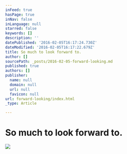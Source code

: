 ```yaml
---
inFeed: true
hasPage: true
inNav: false
inLanguage: null
starred: false
keywords: []
description: ''
datePublished: '2016-02-05T16:17:24.730Z'
dateModified: '2016-02-05T16:17:22.679Z'
title: So much to look forward to.
author: []
sourcePath: _posts/2016-02-05-forward-looking.md
published: true
authors: []
publisher:
  name: null
  domain: null
  url: null
  favicon: null
url: forward-looking/index.html
_type: Article

---
```

# So much to look forward to.
![](https://the-grid-user-content.s3-us-west-2.amazonaws.com/db35ed79-4f90-42c4-ac29-266aab440003.jpg)